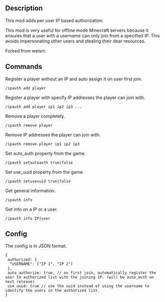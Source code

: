 ## Description

This mod adds per user IP based authorization.

This mod is very useful for offline mode Minecraft servers because it ensures that a user with a username can only join from a specified IP. This avoids impersonating other users and stealing their dear resources.

Forked from weisrc.

## Commands

Register a player without an IP and auto assign it on user first join.
```
/ipauth add player
```
Register a player with specify IP addresses the player can join with.
```
/ipauth add player ip1 ip2 ip3 ...
```
Remove a player completely.
```
/ipauth remove player
```
Remove IP addresses the player can join with.
```
/ipauth remove player ip1 ip2 ip3
```
Set auto_auth property from the game.
```
/ipauth setautoauth true|false
```
Set use_uuid property from the game.
```
/ipauth setuseuuid true|false
```
Get general information.
```
/ipauth info
```
Get info on a IP or a user.
```
/ipauth info IP|user
```
## Config

The config is in JSON format.

```jsonc
{
 authorized: {
  "USERNAME": ["IP 1", "IP 2"]
 },
 auto_authorize: true, // on first join, automatically register the user to authorized list with the joining IP. (will be auto_auth on next release)
 use_uuid: true // use the uuid instead of using the username to identify the users in the authorized list.
}
```
